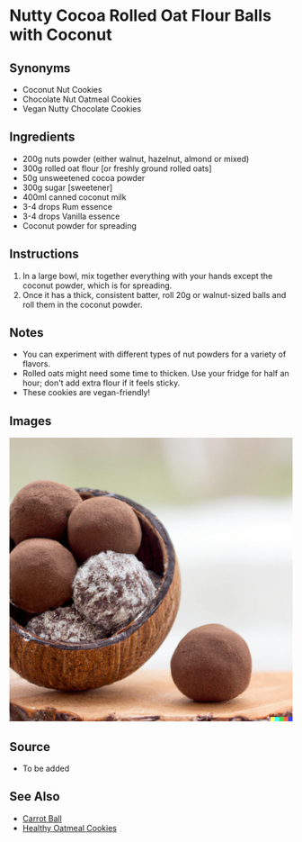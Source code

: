 # Nutty Cocoa Rolled Oat Flour Balls with Coconut

## Synonyms

- Coconut Nut Cookies
- Chocolate Nut Oatmeal Cookies
- Vegan Nutty Chocolate Cookies

## Ingredients

- 200g nuts powder (either walnut, hazelnut, almond or mixed)
- 300g rolled oat flour [or freshly ground rolled oats]
- 50g unsweetened cocoa powder
- 300g sugar [sweetener]
- 400ml canned coconut milk
- 3-4 drops Rum essence
- 3-4 drops Vanilla essence
- Coconut powder for spreading

## Instructions

1. In a large bowl, mix together everything with your hands except the coconut powder, which is for spreading.
2. Once it has a thick, consistent batter, roll 20g or walnut-sized balls and roll them in the coconut powder.

## Notes

- You can experiment with different types of nut powders for a variety of flavors.
- Rolled oats might need some time to thicken. Use your fridge for half an hour; don't add extra flour if it feels sticky.
- These cookies are vegan-friendly!

## Images

![Nutty Cocoa Rolled Oat Flour Balls with Coconut](/aipics/coconut_ball.png)

## Source

- To be added

## See Also

- [Carrot Ball](./carrot_ball.md)
- [Healthy Oatmeal Cookies](./HealthyOatmealCookies.md)

